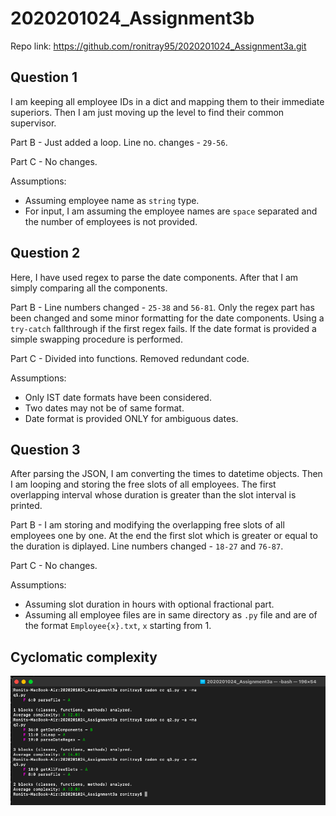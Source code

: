 # 2020201024_Assignment3b

Repo link: <https://github.com/ronitray95/2020201024_Assignment3a.git>

## Question 1

I am keeping all employee IDs in a dict and mapping them to their immediate superiors. Then I am just moving up the level to find their common supervisor.

Part B - Just added a loop. Line no. changes - `29-56`.

Part C - No changes.

Assumptions:

- Assuming employee name as `string` type.
- For input, I am assuming the employee names are `space` separated and the number of employees is not provided.

## Question 2

Here, I have used regex to parse the date components. After that I am simply comparing all the components.

Part B - Line numbers changed - `25-38` and `56-81`. Only the regex part has been changed and some minor formatting for the date components. Using a `try-catch` fallthrough if the first regex fails. If the date format is provided a simple swapping procedure is performed.

Part C - Divided into functions. Removed redundant code.

Assumptions:

- Only IST date formats have been considered.
- Two dates may not be of same format.
- Date format is provided ONLY for ambiguous dates.

## Question 3

After parsing the JSON, I am converting the times to datetime objects. Then I am looping and storing the free slots of all employees. The first overlapping interval whose duration is greater than the slot interval is printed.

Part B - I am storing and modifying the overlapping free slots of all employees one by one. At the end the first slot which is greater or equal to the duration is diplayed. Line numbers changed - `18-27` and `76-87`.

Part C - No changes.

Assumptions:

- Assuming slot duration in hours with optional fractional part.
- Assuming all employee files are in same directory as `.py` file and are of the format `Employee{x}.txt`, `x` starting from 1.

## Cyclomatic complexity

![Shows the cyclomatic complexity calculated by radon](cc.png "Code cyclomatic complexity")
